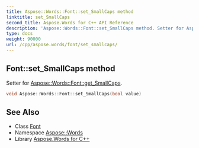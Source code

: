 ```yaml
---
title: Aspose::Words::Font::set_SmallCaps method
linktitle: set_SmallCaps
second_title: Aspose.Words for C++ API Reference
description: 'Aspose::Words::Font::set_SmallCaps method. Setter for Aspose::Words::Font::get_SmallCaps in C++.'
type: docs
weight: 90000
url: /cpp/aspose.words/font/set_smallcaps/
---
```

## Font::set_SmallCaps method


Setter for [Aspose::Words::Font::get_SmallCaps](../get_smallcaps/).

```cpp
void Aspose::Words::Font::set_SmallCaps(bool value)
```

## See Also

* Class [Font](../)
* Namespace [Aspose::Words](../../)
* Library [Aspose.Words for C++](../../../)
